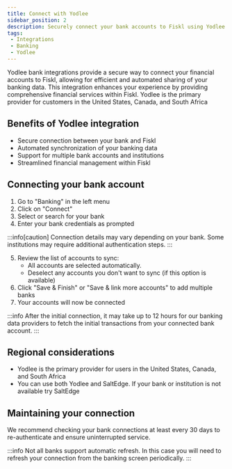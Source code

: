 ```yaml
---
title: Connect with Yodlee
sidebar_position: 2
description: Securely connect your bank accounts to Fiskl using Yodlee
tags:
 - Integrations
 - Banking
 - Yodlee
---
```


Yodlee bank integrations provide a secure way to connect your financial accounts to Fiskl, allowing for efficient and automated sharing of your banking data. This integration enhances your experience by providing comprehensive financial services within Fiskl.
Yodlee is the primary provider for customers in the United States, Canada, and South Africa

## Benefits of Yodlee integration

- Secure connection between your bank and Fiskl
- Automated synchronization of your banking data
- Support for multiple bank accounts and institutions
- Streamlined financial management within Fiskl

## Connecting your bank account

1. Go to "Banking" in the left menu
2. Click on "Connect"
3. Select or search for your bank
4. Enter your bank credentials as prompted

:::info[caution]
Connection details may vary depending on your bank. Some institutions may require additional authentication steps.
:::

5. Review the list of accounts to sync:
   - All accounts are selected automatically.
   - Deselect any accounts you don't want to sync (if this option is available)
6. Click "Save & Finish" or "Save & link more accounts" to add multiple banks
7. Your accounts will now be connected

<!-- ## Post-Connection Setup

After connecting your bank:

1. Click the edit icon on the bank account card to:
   - Change how your bank account is displayed in Fiskl
   - Add a description
2. Check "Sync bank name and account" to match the bank name with the account name in your Chart of Accounts -->

:::info
After the initial connection, it may take up to 12 hours for our banking data providers to fetch the initial transactions from your connected bank account.
:::

## Regional considerations

- Yodlee is the primary provider for users in the United States, Canada, and South Africa
- You can use both Yodlee and SaltEdge. If your bank or institution is not available try SaltEdge

## Maintaining your connection

We recommend checking your bank connections at least every 30 days to re-authenticate and ensure uninterrupted service.

:::info
Not all banks support automatic refresh. In this case you will need to refresh your connection from the banking screen periodically.
:::

<!-- :::info
Salt Edge users can access a user dashboard [here](insert_salt_edge_dashboard_link). First-time access requires using your Fiskl email and clicking "Forgot password" to generate login credentials.
:::

Remember: Regularly reviewing your bank connections ensures accurate and up-to-date financial data in Fiskl. -->
